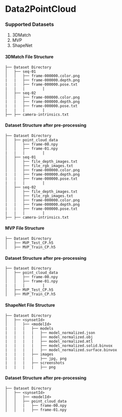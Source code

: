 # Data2PointCloud

### Supported Datasets
1. 3DMatch
2. MVP
3. ShapeNet

#### 3DMatch File Structure
```
├── Dataset Directory
│   ├── seq-01
│   │   ├── frame-000000.color.png
|   |   ├── frame-000000.depth.png
|   |   ├── frame-000000.pose.txt
|   |   |        |
│   ├── seq-02
│   │   ├── frame-000000.color.png
|   |   ├── frame-000000.depth.png
|   |   ├── frame-000000.pose.txt
|   |   |        |
├── ├── camera-intrinsics.txt
```
#### Dataset Structure after pre-processing
```
├── Dataset Directory
│   ├── point_cloud_data
│   │   ├── frame-00.npy
│   │   ├── frame-01.npy
|   |   |        |
│   ├── seq-01
│   │   ├── file_depth_images.txt
│   │   ├── file_rgb_images.txt
│   │   ├── frame-000000.color.png
|   |   ├── frame-000000.depth.png
|   |   ├── frame-000000.pose.txt
|   |   |        |
│   ├── seq-02
│   │   ├── file_depth_images.txt
│   │   ├── file_rgb_images.txt
│   │   ├── frame-000000.color.png
|   |   ├── frame-000000.depth.png
|   |   ├── frame-000000.pose.txt
|   |   |        |
├── ├── camera-intrinsics.txt
```

#### MVP File Structure
```
├── Dataset Directory
│   ├── MVP_Test_CP.h5
│   ├── MVP_Train_CP.h5
```
#### Dataset Structure after pre-processing
```
├── Dataset Directory
│   ├── point_cloud_data
│   │   ├── frame-00.npy
│   │   ├── frame-01.npy
|   |   |        |
│   ├── MVP_Test_CP.h5
│   ├── MVP_Train_CP.h5
```

#### ShapeNet File Structure
```
├── Dataset Directory
│   ├── <synsetId> 
│   │   ├── <modelId>
|   |   |   ├── models
|   |   |   |   ├── model_normalized.json
|   |   |   |   ├── model_normalized.obj
|   |   |   |   ├── model_normalized.mtl
|   |   |   |   ├── model_normalized.solid.binvox
|   |   |   |   ├── model_normalized.surface.binvox
|   |   |   ├── images
|   |   |   |   ├── jpg, png
|   |   |   ├── screenshots
|   |   |   |   ├── png
```
#### Dataset Structure after pre-processing

```
├── Dataset Directory
│   ├── <synsetId> 
│   │   ├── <modelId>
│   │   ├── point_cloud_data
│   │   |   ├── frame-00.npy
│   │   |   ├── frame-01.npy
```